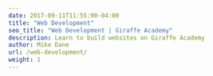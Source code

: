 ```yaml
---
date: 2017-09-11T11:55:00-04:00
title: "Web Development"
seo_title: "Web Development | Giraffe Academy"
description: Learn to build websites on Giraffe Academy
author: Mike Dane
url: /web-development/
weight: 1
---
```

